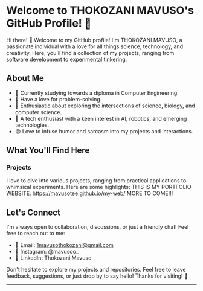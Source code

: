 
# Welcome to THOKOZANI MAVUSO's GitHub Profile! 🎉

Hi there! 👋 Welcome to my GitHub profile! I'm THOKOZANI MAVUSO, a passionate individual with a love for all things science, technology, and creativity. Here, you'll find a collection of my projects, ranging from software development to experimental tinkering. 

## About Me

- 🌱 Currently studying towards a diploma in Computer Engineering.
- 🧠 Have a love for problem-solving.
- 🚀 Enthusiastic about exploring the intersections of science, biology, and computer science.
- 🤖 A tech enthusiast with a keen interest in AI, robotics, and emerging technologies.
- 😄 Love to infuse humor and sarcasm into my projects and interactions.

## What You'll Find Here

### Projects

I love to dive into various projects, ranging from practical applications to whimsical experiments. Here are some highlights:
THIS IS MY PORTFOLIO WEBSITE: https://mavusotee.github.io/my-web/
MORE TO COME!!!

## Let's Connect

I'm always open to collaboration, discussions, or just a friendly chat! Feel free to reach out to me:

- 📧 Email: 1mavusothokozani@gmail.com
- 💬 Instagram: @mavusoo_
- 🔗 LinkedIn: Thokozani Mavuso

Don't hesitate to explore my projects and repositories. Feel free to leave feedback, suggestions, or just drop by to say hello! Thanks for visiting! 🚀

---
